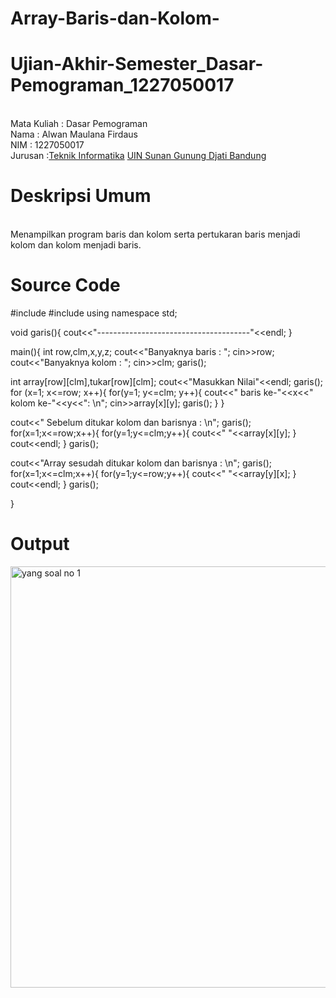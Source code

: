 # Array-Baris-dan-Kolom-
# Ujian-Akhir-Semester_Dasar-Pemograman_1227050017
<br>Mata Kuliah 		: Dasar Pemograman
<br>Nama		      	: Alwan Maulana Firdaus
<br>NIM		           	:	1227050017
<br>Jurusan		    	:[Teknik Informatika](http://if.uinsgd.ac.id/) [UIN Sunan Gunung Djati Bandung](https://uinsgd.ac.id/) 

# Deskripsi Umum
<br>Menampilkan program baris dan kolom serta pertukaran baris menjadi kolom dan kolom menjadi baris.

# Source Code
#include 
#include 
using namespace std;

void garis(){
cout<<"--------------------------------------"<<endl;
}

main(){
int row,clm,x,y,z;
cout<<"Banyaknya baris : ";
cin>>row;
cout<<"Banyaknya kolom : ";
cin>>clm;
garis();

int array[row][clm],tukar[row][clm]; 
cout<<"Masukkan Nilai"<<endl;
garis();
for (x=1; x<=row; x++){
	for(y=1; y<=clm; y++){
		cout<<" baris ke-"<<x<<" kolom ke-"<<y<<": \n";
		cin>>array[x][y];
		garis();
	}
}

cout<<" Sebelum ditukar kolom dan barisnya : \n";
garis();
for(x=1;x<=row;x++){
	for(y=1;y<=clm;y++){
		cout<<"  "<<array[x][y];
	}
	cout<<endl;
}
garis();

cout<<"Array sesudah ditukar kolom dan barisnya : \n";
garis();
for(x=1;x<=clm;x++){
	for(y=1;y<=row;y++){
		cout<<"  "<<array[y][x];
	}
	cout<<endl;
}
garis();


}

# Output
<img width="674" alt="yang soal no 1" src="https://user-images.githubusercontent.com/121307307/209391218-8207fe38-924b-4618-96a9-34ca1925e006.png">


